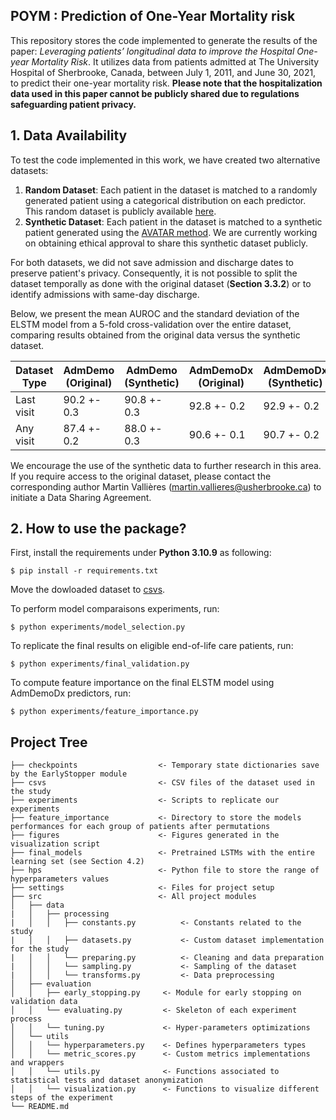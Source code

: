 ## POYM : Prediction of One-Year Mortality risk 
This repository stores the code implemented to generate the results of the paper: *Leveraging patients’ longitudinal data to improve the Hospital One-year Mortality Risk*.
It utilizes data from patients admitted at The University Hospital of Sherbrooke, Canada, between July 1, 2011, and June 30, 2021, to predict their one-year mortality risk. **Please note that the hospitalization data used in this paper cannot be publicly shared due to regulations safeguarding patient privacy.**

## 1. Data Availability
To test the code implemented in this work, we have created two alternative datasets:

1. **Random Dataset**: Each patient in the dataset is matched to a randomly generated patient using a categorical distribution on each predictor. This random dataset is publicly available [here](https://drive.google.com/file/d/1VjzDgbkeob50ZV1RSuzrmWG63VI4yWjM/view?usp=sharing).
2. **Synthetic Dataset**: Each patient in the dataset is matched to a synthetic patient generated using the [AVATAR method](https://doi.org/10.1038/s41746-023-00771-5). We are currently working on obtaining ethical approval to share this synthetic dataset publicly.

For both datasets, we did not save admission and discharge dates to preserve patient's privacy. Consequently, it is not possible to split the dataset temporally as done with the original dataset (**Section 3.3.2**) or to identify admissions with same-day discharge.

Below, we present the mean AUROC and the standard deviation of the ELSTM model from a 5-fold cross-validation over the entire dataset, comparing results obtained from the original data versus the synthetic dataset.

| Dataset Type | AdmDemo (Original) | AdmDemo (Synthetic) | AdmDemoDx (Original) | AdmDemoDx (Synthetic) |
|--------------|--------------------|---------------------|----------------------|-----------------------|
| Last visit  | 90.2 +- 0.3 | 90.8 +- 0.3 | 92.8 +- 0.2 | 92.9 +- 0.2 |
|Any visit     | 87.4 +- 0.2 | 88.0 +- 0.3 | 90.6 +- 0.1 | 90.7 +- 0.2 |


We encourage the use of the synthetic data to further research in this area. If you require access to the original dataset, please contact the corresponding author Martin Vallières (martin.vallieres@usherbrooke.ca) to initiate a Data Sharing Agreement.
## 2. How to use the package?
First, install the requirements under **Python 3.10.9** as following:
```
$ pip install -r requirements.txt
```
Move the dowloaded dataset to [csvs](csvs).

To perform model comparaisons experiments, run:
```
$ python experiments/model_selection.py
```
To replicate the final results on eligible end-of-life care patients, run:
```
$ python experiments/final_validation.py
```
To compute feature importance on the final ELSTM model using AdmDemoDx predictors, run:
```
$ python experiments/feature_importance.py
```
## Project Tree
```
├── checkpoints                  <- Temporary state dictionaries save by the EarlyStopper module
├── csvs                         <- CSV files of the dataset used in the study
├── experiments                  <- Scripts to replicate our experiments
├── feature_importance           <- Directory to store the models performances for each group of patients after permutations
├── figures                      <- Figures generated in the visualization script
├── final_models                 <- Pretrained LSTMs with the entire learning set (see Section 4.2)
├── hps                          <- Python file to store the range of hyperparameters values
├── settings                     <- Files for project setup
├── src                          <- All project modules
│   ├── data
|   │   ├── processing
|   │   │   ├── constants.py          <- Constants related to the study
|   │   │   ├── datasets.py           <- Custom dataset implementation for the study
|   │   │   └── preparing.py          <- Cleaning and data preparation
|   │   │   └── sampling.py           <- Sampling of the dataset
|   │   │   └── transforms.py         <- Data preprocessing
│   ├── evaluation
│   │   ├── early_stopping.py     <- Module for early stopping on validation data
│   │   └── evaluating.py         <- Skeleton of each experiment process
│   │   └── tuning.py             <- Hyper-parameters optimizations 
│   └── utils                     
│   │   └── hyperparameters.py    <- Defines hyperparameters types
│   │   └── metric_scores.py      <- Custom metrics implementations and wrappers
│   │   └── utils.py              <- Functions associated to statistical tests and dataset anonymization
│   │   └── visualization.py      <- Functions to visualize different steps of the experiment
└── README.md
